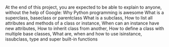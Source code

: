  At the end of this project, you are expected to be able to explain to anyone, without the help of Google: Why Python programming is awesome What is a superclass, baseclass or parentclass What is a subclass, How to list all attributes and methods of a class or instance, When can an instance have new attributes, How to inherit class from another, How to define a class with multiple base classes, What are, when and how to use isinstance, issubclass, type and super built-in functions
